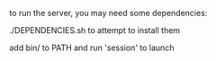 to run the server, you may need some dependencies:

./DEPENDENCIES.sh to attempt to install them

add bin/ to PATH and run 'session' to launch

